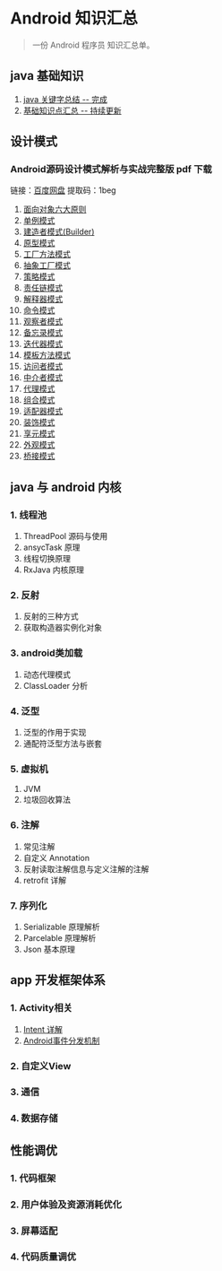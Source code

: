 # Android 知识汇总

> 一份 Android 程序员 知识汇总单。

## java 基础知识

1. [java 关键字总结 -- 完成](https://github.com/mrlsm/Note/blob/master/java/java_keyword.md)
2. [基础知识点汇总 -- 持续更新](https://github.com/mrlsm/Note/blob/master/java/java_kownledge_point.md)

## 设计模式

### Android源码设计模式解析与实战完整版 pdf 下载
链接：[百度网盘](https://pan.baidu.com/s/1AV5HMmsWY9XL7c7uIDil1A)   提取码：1beg 

1. [面向对象六大原则](https://github.com/mrlsm/Note/blob/master/designPatterns/six_principles.md)
2. [单例模式](https://github.com/mrlsm/Note/blob/master/designPatterns/singleton.md)
3. [建造者模式(Builder)](https://github.com/mrlsm/Note/blob/master/designPatterns/builder.md)
4. [原型模式](https://github.com/mrlsm/Note/blob/master/designPatterns/prototype.md)
5. [工厂方法模式](https://github.com/mrlsm/Note/blob/master/designPatterns/factory.md)
6. [抽象工厂模式](https://github.com/mrlsm/Note/blob/master/designPatterns/factory.md)
7. [策略模式](https://github.com/mrlsm/Note/blob/master/designPatterns/strategy.md)
8. [责任链模式](https://github.com/mrlsm/Note/blob/master/designPatterns/responsibility.md)
9. [解释器模式](https://github.com/mrlsm/Note/blob/master/designPatterns/interperter.md)
10. [命令模式](https://github.com/mrlsm/Note/blob/master/designPatterns/command.md)
11. [观察者模式](https://github.com/mrlsm/Note/blob/master/designPatterns/observer.md)
12. [备忘录模式](https://github.com/mrlsm/Note/blob/master/designPatterns/memento.md)
13. [迭代器模式](https://github.com/mrlsm/Note/blob/master/designPatterns/iterator.md)
14. [模板方法模式](https://github.com/mrlsm/Note/blob/master/designPatterns/template.md)
15. [访问者模式](https://github.com/mrlsm/Note/blob/master/designPatterns/visitor.md)
16. [中介者模式](https://github.com/mrlsm/Note/blob/master/designPatterns/mediator.md)
17. [代理模式](https://github.com/mrlsm/Note/blob/master/designPatterns/proxy.md)
18. [组合模式](https://github.com/mrlsm/Note/blob/master/designPatterns/composite.md)
19. [适配器模式](https://github.com/mrlsm/Note/blob/master/designPatterns/adapter.md)
20. [装饰模式](https://github.com/mrlsm/Note/blob/master/designPatterns/decorator.md)
21. [享元模式](https://github.com/mrlsm/Note/blob/master/designPatterns/flyweight.md)
22. [外观模式](https://github.com/mrlsm/Note/blob/master/designPatterns/facade.md)
23. [桥接模式](https://github.com/mrlsm/Note/blob/master/designPatterns/bridge.md)

## java 与 android 内核

### 1. 线程池

1. ThreadPool 源码与使用
2. ansycTask 原理
3. 线程切换原理
4. RxJava 内核原理

### 2. 反射

1. 反射的三种方式
2. 获取构造器实例化对象

### 3. android类加载

1. 动态代理模式
2. ClassLoader 分析

### 4. 泛型

1. 泛型的作用于实现
2. 通配符泛型方法与嵌套

### 5. 虚拟机

1. JVM
2. 垃圾回收算法

### 6. 注解

1. 常见注解
2. 自定义 Annotation
3. 反射读取注解信息与定义注解的注解
4. retrofit 详解

### 7. 序列化

1. Serializable 原理解析
2. Parcelable 原理解析
3. Json 基本原理

## app 开发框架体系

### 1. Activity相关

1. [Intent 详解](https://github.com/mrlsm/Note/blob/master/android/activity/intent.md)
2. [Android事件分发机制](http://gityuan.com/2015/09/19/android-touch/)

### 2. 自定义View

### 3. 通信

### 4. 数据存储

## 性能调优

### 1. 代码框架

### 2. 用户体验及资源消耗优化

### 3. 屏幕适配

### 4. 代码质量调优
